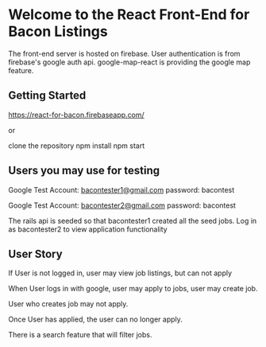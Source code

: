 # Welcome to the React Front-End for Bacon Listings

The front-end server is hosted on firebase.
User authentication is from firebase's google auth api.
google-map-react is providing the google map feature.

## Getting Started

https://react-for-bacon.firebaseapp.com/

or

clone the repository
npm install
npm start

## Users you may use for testing

Google Test Account: bacontester1@gmail.com
password: bacontest

Google Test Account: bacontester2@gmail.com
password: bacontest

The rails api is seeded so that bacontester1 created all the seed jobs.
Log in as bacontester2 to view application functionality

## User Story

If User is not logged in, user may view job listings, but can not apply

When User logs in with google, user may apply to jobs, user may create job.

User who creates job may not apply.

Once User has applied, the user can no longer apply.

There is a search feature that will filter jobs.
